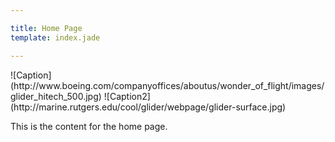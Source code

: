 ```yaml
---

title: Home Page
template: index.jade

---
```


<div id="slides">
![Caption](http://www.boeing.com/companyoffices/aboutus/wonder_of_flight/images/glider_hitech_500.jpg)
![Caption2](http://marine.rutgers.edu/cool/glider/webpage/glider-surface.jpg)
</div>

This is the content for the home page.
